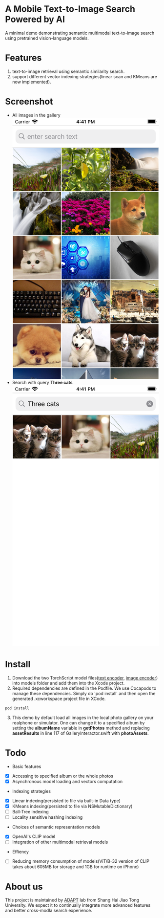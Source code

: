 # A Mobile Text-to-Image Search Powered by AI
A minimal demo demonstrating semantic multimodal text-to-image search using pretrained vision-language models.

# Features
1. text-to-image retrieval using semantic similarity search.
2. support different vector indexing strategies(linear scan and KMeans are now implemented).

# Screenshot
+ All images in the gallery ![all](./all.png) 
+ Search with query **Three cats** ![search](./cats.png)

# Install
1. Download the two TorchScript model files([text encoder](https://drive.google.com/file/d/1583IT_K9cCkeHfrmuTpMbImbS5qB8SA1/view?usp=sharing), [image encoder](https://drive.google.com/file/d/1K2wIyTuSWLTKBXzUlyTEsa4xXLNDuI7P/view?usp=sharing)) into models folder and add them into the Xcode project.
2. Required dependencies are defined in the Podfile. We use Cocapods to manage these dependencies. Simply do 'pod install' and then open the generated .xcworkspace project file in XCode.
```bash
pod install
```
3. This demo by default load all images in the local photo gallery on your realphone or simulator. One can change it to a specified album by setting the **albumName** variable in **getPhotos** method and replacing **assetResults** in line 117 of GalleryInteractor.swift with **photoAssets**.

# Todo
+ Basic features
- [x] Accessing to specified album or the whole photos
- [x] Asynchronous model loading and vectors computation
+ Indexing strategies
- [x] Linear indexing(persisted to file via built-in Data type)
- [x] KMeans indexing(persisted to file via NSMutableDictionary)
- [ ] Ball-Tree indexing
- [ ] Locality sensitive hashing indexing
+ Choices of semantic representation models
- [x] OpenAI's CLIP model
- [ ] Integration of other multimodal retrieval models
+ Effiency
- [ ] Reducing memory consumption of models(ViT/B-32 version of CLIP takes about 605MB for storage and 1GB for runtime on iPhone)

# About us
This project is maintained by [ADAPT](http://adapt.seiee.sjtu.edu.cn/) lab from Shang Hai Jiao Tong University. We expect it to continually integrate more advanced features and better cross-modla search experience.
